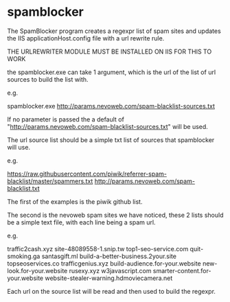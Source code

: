# spamblocker
The SpamBlocker program creates a regexpr list of spam sites and updates the IIS applicationHost.config file with a url rewrite rule.


THE URLREWRITER MODULE MUST BE INSTALLED ON IIS FOR THIS TO WORK

the spamblocker.exe can take 1 argument, which is the url of the list of url sources to build the list with.

e.g.

spamblocker.exe http://params.nevoweb.com/spam-blacklist-sources.txt

If no parameter is passed the a default of "http://params.nevoweb.com/spam-blacklist-sources.txt" will be used.

The url source list should be a simple txt list of sources that spamblocker will use.

e.g.

https://raw.githubusercontent.com/piwik/referrer-spam-blacklist/master/spammers.txt
http://params.nevoweb.com/spam-blacklist.txt


The first of the examples is the piwik github list.

The second is the nevoweb spam sites we have noticed, these 2 lists should be a simple text file, with each line being a spam url.

e.g.

traffic2cash.xyz
site-48089558-1.snip.tw
top1-seo-service.com
quit-smoking.ga
santasgift.ml
build-a-better-business.2your.site
topseoservices.co
trafficgenius.xyz
build-audience.for-your.website
new-look.for-your.website
rusexy.xyz
w3javascript.com
smarter-content.for-your.website
website-stealer-warning.hdmoviecamera.net
 
Each url on the source list will be read and then used to build the regexpr.

 